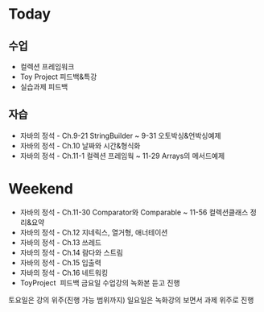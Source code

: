 # Today
## 수업
* 컬렉션 프레임워크
* Toy Project 피드백&특강
* 실습과제 피드백

## 자습
* 자바의 정석 - Ch.9-21 StringBuilder ~ 9-31 오토박싱&언박싱예제
* 자바의 정석 - Ch.10 날짜와 시간&형식화
* 자바의 정석 - Ch.11-1 컬렉션 프레임웍 ~ 11-29 Arrays의 메서드예제

# Weekend
* 자바의 정석 - Ch.11-30 Comparator와 Comparable ~ 11-56 컬렉션클래스 정리&요약
* 자바의 정석 - Ch.12 지네릭스, 열거형, 애너테이션
* 자바의 정석 - Ch.13 쓰레드
* 자바의 정석 - Ch.14 람다와 스트림
* 자바의 정석 - Ch.15 입출력
* 자바의 정석 - Ch.16 네트워킹
* ToyProject  피드백 금요일 수업강의 녹화본 듣고 진행

토요일은 강의 위주(진행 가능 범위까지)
일요일은 녹화강의 보면서 과제 위주로 진행
